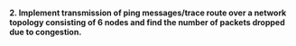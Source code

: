 #### 2. Implement transmission of ping messages/trace route over a network topology consisting of 6 nodes and find the number of packets dropped due to congestion.